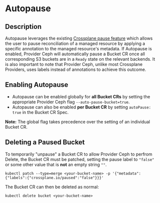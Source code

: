 # Autopause

## Description
Autopause leverages the existing [Crossplane pause feature](https://docs.crossplane.io/latest/concepts/managed-resources/#paused) which allows the user to pause reconciliation of a managed resource by applying a specific annotation to the managed resource's metadata. If Autopause is enabled, Provider Ceph will automatically pause a Bucket CR once all corresponding S3 buckets are in a `Ready` state on the relevant backends. It is also important to note that Provider Ceph, unlike most Crossplane Providers, uses labels instead of annotations to achieve this outcome.

## Enabling Autopause
 - Autopause can be enabled globally for **all Bucket CRs** by setting the appropriate Provider Ceph flag `--auto-pause-bucket=true`.
 - Autopause can also be enabled **per Bucket CR** by setting `autoPause: true` in the Bucket CR Spec. 

**Note:** The global flag takes precedence over the setting of an individual Bucket CR.

## Deleting a Paused Bucket
To temporarily "unpause" a Bucket CR to allow Provider Ceph to perfrom Delete, the Bucket CR must be patched, setting the pause label to `"false"` or some other value that is **not** an empty string `""`.
```
kubectl patch --type=merge <your-bucket-name> -p '{"metadata":{"labels":{"crossplane.io/paused":"false"}}}'
```
The Bucket CR can then be deleted as normal:
```
kubectl delete bucket <your-bucket-name>
```
